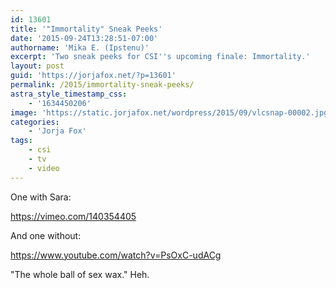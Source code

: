 ```yaml
---
id: 13601
title: '"Immortality" Sneak Peeks'
date: '2015-09-24T13:28:51-07:00'
authorname: 'Mika E. (Ipstenu)'
excerpt: 'Two sneak peeks for CSI''s upcoming finale: Immortality.'
layout: post
guid: 'https://jorjafox.net/?p=13601'
permalink: /2015/immortality-sneak-peeks/
astra_style_timestamp_css:
    - '1634450206'
image: 'https://static.jorjafox.net/wordpress/2015/09/vlcsnap-00002.jpg'
categories:
    - 'Jorja Fox'
tags:
    - csi
    - tv
    - video
---
```


One with Sara:

https://vimeo.com/140354405

And one without:

https://www.youtube.com/watch?v=PsOxC-udACg

"The whole ball of sex wax." Heh.
